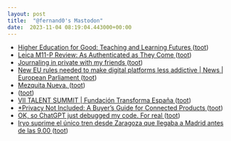 ```yaml
---
layout: post
title:  "@fernand0's Mastodon"
date:  2023-11-04 08:19:04.443000+00:00
---
```

*  [Higher Education for Good: Teaching and Learning Futures ](https://www.openbookpublishers.com/books/10.11647/obp.036) ([toot](https://mastodon.social/@fernand0/111351296454946345))
*  [Leica M11-P Review: As Authenticated as They Come ](https://petapixel.com/2023/10/26/leica-m11-p-review-as-authenticated-as-they-come) ([toot](https://mastodon.social/@fernand0/111348192750278054))
*  [Journaling in private with my friends ](https://werd.io/2023/journaling-in-private-with-my-friend) ([toot](https://mastodon.social/@fernand0/111348031978708995))
*  [New EU rules needed to make digital platforms less addictive \| News \| European Parliament ](https://www.europarl.europa.eu/news/en/press-room/20231023IPR08161/new-eu-rules-needed-to-make-digital-platforms-less-addictiv) ([toot](https://mastodon.social/@fernand0/111347839066396535))
*  [Mezquita Nueva. ](https://avecesunafoto.wordpress.com/2023/11/03/mezquita-nueva) ([toot](https://mastodon.social/@fernand0/111347799742809071))
*  [ ](https://mastodon.social/@vrruiz) ([toot](https://mastodon.social/@fernand0/111347620141271720))
*  [VII TALENT SUMMIT \| Fundación Transforma España ](https://ftransformaespana.es/milo-portfolio/vii-edicion-talent-summit) ([toot](https://mastodon.social/@fernand0/111347533333391486))
*  [*Privacy Not Included: A Buyer’s Guide for Connected Products ](https://foundation.mozilla.org/en/privacynotincluded/articles/annual-creep-o-meter) ([toot](https://mastodon.social/@fernand0/111347397221114214))
*  [OK, so ChatGPT just debugged my code. For real ](https://www.zdnet.com/article/ok-so-chatgpt-just-debugged-my-code-for-real) ([toot](https://mastodon.social/@fernand0/111347014460471931))
*  [Iryo suprime el único tren desde Zaragoza que llegaba a Madrid antes de las 9.00  ](https://www.heraldo.es/noticias/aragon/2023/10/27/iryo-suprime-el-unico-tren-desde-zaragoza-que-llegaba-a-madrid-antes-de-las-9-00-1687208.html) ([toot](https://mastodon.social/@fernand0/111346854739529597))
